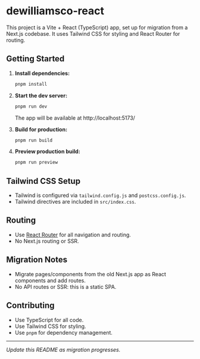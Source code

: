 # dewilliamsco-react

This project is a Vite + React (TypeScript) app, set up for migration from a Next.js codebase. It uses Tailwind CSS for styling and React Router for routing.

## Getting Started

1. **Install dependencies:**
   ```sh
   pnpm install
   ```
2. **Start the dev server:**
   ```sh
   pnpm run dev
   ```
   The app will be available at http://localhost:5173/

3. **Build for production:**
   ```sh
   pnpm run build
   ```
4. **Preview production build:**
   ```sh
   pnpm run preview
   ```

## Tailwind CSS Setup
- Tailwind is configured via `tailwind.config.js` and `postcss.config.js`.
- Tailwind directives are included in `src/index.css`.

## Routing
- Use [React Router](https://reactrouter.com/) for all navigation and routing.
- No Next.js routing or SSR.

## Migration Notes
- Migrate pages/components from the old Next.js app as React components and add routes.
- No API routes or SSR: this is a static SPA.

## Contributing
- Use TypeScript for all code.
- Use Tailwind CSS for styling.
- Use `pnpm` for dependency management.

---

*Update this README as migration progresses.*
